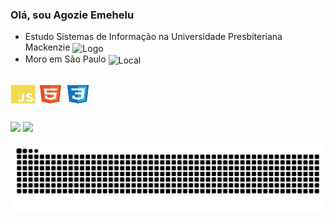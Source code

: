 ### Olá, sou Agozie Emehelu


- Estudo Sistemas de Informação na Universidade Presbiteriana Mackenzie <img  align="center" alt="Logo" height="40" width="40" src="https://upload.wikimedia.org/wikipedia/commons/thumb/3/3d/Mackenzie_M.svg/1200px-Mackenzie_M.svg.png">
- Moro em São Paulo <img  align="center" alt="Local" height="30" width="50" src="https://encrypted-tbn0.gstatic.com/images?q=tbn:ANd9GcSaWckQnc1XQFCndQzf1XFDl_566_QpKajCyg&usqp=CAU">


</div>

<div style="display: inline_block"><br>
  <img align="center" alt="Ago-Js" height="30" width="40" src="https://raw.githubusercontent.com/devicons/devicon/master/icons/javascript/javascript-plain.svg">
  <img align="center" alt="Ago-HTML" height="30" width="40" src="https://raw.githubusercontent.com/devicons/devicon/master/icons/html5/html5-original.svg">
  <img align="center" alt="Ago-CSS" height="30" width="40" src="https://raw.githubusercontent.com/devicons/devicon/master/icons/css3/css3-original.svg">
  </div>
  
  ##
 
<div> 
   <a href = "mailto:agozienemehelu@gmail.com"><img src="https://img.shields.io/badge/-Gmail-%23333?style=for-the-badge&logo=gmail&logoColor=white" target="_blank"></a>
  <a href="https://www.linkedin.com/in/agozie-nunes-emehelu-77603322a" target="_blank"><img src="https://img.shields.io/badge/-LinkedIn-%230077B5?style=for-the-badge&logo=linkedin&logoColor=white" target="_blank">
  </a>
  
  ![Snake animation](https://github.com/agozie1/Template-tela-inicial/blob/main/github-contribution-grid-snake.svg)
</div>

